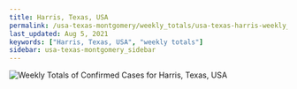 ```yaml
---
title: Harris, Texas, USA
permalink: /usa-texas-montgomery/weekly_totals/usa-texas-harris-weekly_totals.html
last_updated: Aug 5, 2021
keywords: ["Harris, Texas, USA", "weekly totals"]
sidebar: usa-texas-montgomery_sidebar
---
```


![Weekly Totals of Confirmed Cases for Harris, Texas, USA](/covid_tracker/images/graphs/usa-texas-harris-weekly_totals_graph.png)
